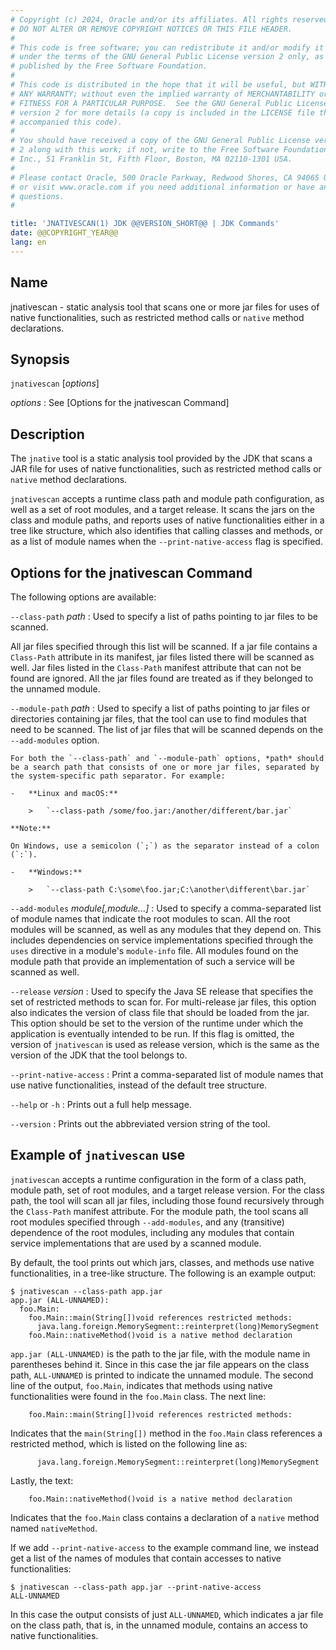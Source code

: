 ```yaml
---
# Copyright (c) 2024, Oracle and/or its affiliates. All rights reserved.
# DO NOT ALTER OR REMOVE COPYRIGHT NOTICES OR THIS FILE HEADER.
#
# This code is free software; you can redistribute it and/or modify it
# under the terms of the GNU General Public License version 2 only, as
# published by the Free Software Foundation.
#
# This code is distributed in the hope that it will be useful, but WITHOUT
# ANY WARRANTY; without even the implied warranty of MERCHANTABILITY or
# FITNESS FOR A PARTICULAR PURPOSE.  See the GNU General Public License
# version 2 for more details (a copy is included in the LICENSE file that
# accompanied this code).
#
# You should have received a copy of the GNU General Public License version
# 2 along with this work; if not, write to the Free Software Foundation,
# Inc., 51 Franklin St, Fifth Floor, Boston, MA 02110-1301 USA.
#
# Please contact Oracle, 500 Oracle Parkway, Redwood Shores, CA 94065 USA
# or visit www.oracle.com if you need additional information or have any
# questions.
#

title: 'JNATIVESCAN(1) JDK @@VERSION_SHORT@@ | JDK Commands'
date: @@COPYRIGHT_YEAR@@
lang: en
---
```


## Name

jnativescan - static analysis tool that scans one or more jar files for uses of
native functionalities, such as restricted method calls or `native` method declarations.

## Synopsis

`jnativescan` \[*options*\]

*options*
:   See [Options for the jnativescan Command]

## Description

The `jnative` tool is a static analysis tool provided by the JDK that scans a
JAR file for uses of native functionalities, such as restricted method calls
or `native` method declarations.

`jnativescan` accepts a runtime class path and module path configuration, as
well as a set of root modules, and a target release. It scans the jars on the
class and module paths, and reports uses of native functionalities either in a tree
like structure, which also identifies that calling classes and methods, or as a list
of module names when the `--print-native-access` flag is specified.

## Options for the jnativescan Command

The following options are available:

`--class-path` *path*
:   Used to specify a list of paths pointing to jar files to be scanned.

All jar files specified through this list will be scanned. If a jar file
contains a `Class-Path` attribute in its manifest, jar files listed there
will be scanned as well. Jar files listed in the `Class-Path` manifest
attribute that can not be found are ignored. All the jar files found are
treated as if they belonged to the unnamed module.

`--module-path` *path*
:   Used to specify a list of paths pointing to jar files or directories
containing jar files, that the tool can use to find modules that need
to be scanned. The list of jar files that will be scanned depends on the
`--add-modules` option.

    For both the `--class-path` and `--module-path` options, *path* should
    be a search path that consists of one or more jar files, separated by
    the system-specific path separator. For example:

    -   **Linux and macOS:**

        >   `--class-path /some/foo.jar:/another/different/bar.jar`

    **Note:**

    On Windows, use a semicolon (`;`) as the separator instead of a colon
    (`:`).

    -   **Windows:**

        >   `--class-path C:\some\foo.jar;C:\another\different\bar.jar`

`--add-modules` *module[,module...]*
:   Used to specify a comma-separated list of module names that indicate
the root modules to scan. All the root modules will be scanned,
as well as any modules that they depend on. This includes dependencies on
service implementations specified through the `uses` directive in a module's
`module-info` file. All modules found on the module path that provide an
implementation of such a service will be scanned as well.

`--release` *version*
:   Used to specify the Java SE release that specifies the set of restricted
methods to scan for. For multi-release jar files, this option also indicates
the version of class file that should be loaded from the jar. This option
should be set to the version of the runtime under which the application is
eventually intended to be run. If this flag is omitted, the version of
`jnativescan` is used as release version, which is the same as the version of
the JDK that the tool belongs to.

`--print-native-access`
:   Print a comma-separated list of module names that use native functionalities,
instead of the default tree structure.

`--help` or `-h`
:   Prints out a full help message.

`--version`
:   Prints out the abbreviated version string of the tool.

## Example of `jnativescan` use

`jnativescan` accepts a runtime configuration in the form of a class path, module
path, set of root modules, and a target release version. For the class path, the
tool will scan all jar files, including those found recursively through the
`Class-Path` manifest attribute. For the module path, the tool scans all root
modules specified through `--add-modules`, and any (transitive) dependence of
the root modules, including any modules that contain service implementations that
are used by a scanned module.

By default, the tool prints out which jars, classes, and methods use native
functionalities, in a tree-like structure. The following is an example output:

```
$ jnativescan --class-path app.jar
app.jar (ALL-UNNAMED):
  foo.Main:
    foo.Main::main(String[])void references restricted methods:
      java.lang.foreign.MemorySegment::reinterpret(long)MemorySegment
    foo.Main::nativeMethod()void is a native method declaration
```

`app.jar (ALL-UNNAMED)` is the path to the jar file, with the module name in
parentheses behind it. Since in this case the jar file appears on the class
path, `ALL-UNNAMED` is printed to indicate the unnamed module. The second line
of the output, `foo.Main`, indicates that methods using native functionalities
were found in the `foo.Main` class. The next line:

```
    foo.Main::main(String[])void references restricted methods:
```

Indicates that the `main(String[])` method in the `foo.Main` class references
a restricted method, which is listed on the following line as:

```
      java.lang.foreign.MemorySegment::reinterpret(long)MemorySegment
```

Lastly, the text:

```
    foo.Main::nativeMethod()void is a native method declaration
```

Indicates that the `foo.Main` class contains a declaration of a `native`
method named `nativeMethod`.

If we add `--print-native-access` to the example command line, we instead
get a list of the names of modules that contain accesses to native
functionalities:

```
$ jnativescan --class-path app.jar --print-native-access
ALL-UNNAMED
```

In this case the output consists of just `ALL-UNNAMED`, which indicates
a jar file on the class path, that is, in the unnamed module, contains an access
to native functionalities.
